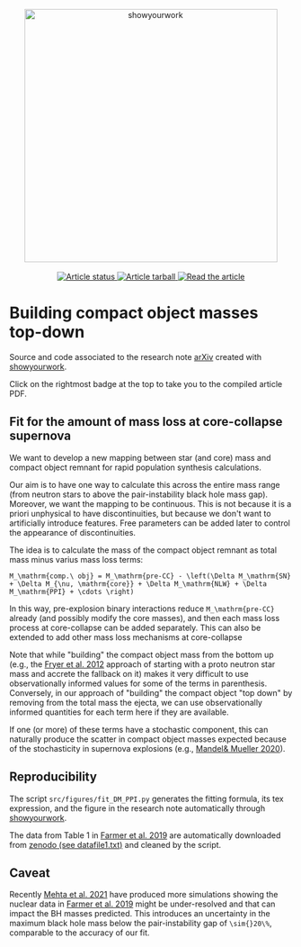 <p align="center">
<a href="https://github.com/rodluger/showyourwork">
<img width = "450" src="https://raw.githubusercontent.com/rodluger/showyourwork/img/showyourwork.png" alt="showyourwork"/>
</a>
<br>
<br>
<a href="https://github.com/mathren/top_down_compact_obj_mass/actions/workflows/showyourwork.yml">
<img src="https://github.com/mathren/top_down_compact_obj_mass/actions/workflows/showyourwork.yml/badge.svg" alt="Article status"/>
</a>
<a href="https://github.com/mathren/top_down_compact_obj_mass/raw/ppisn_fit-pdf/arxiv.tar.gz">
<img src="https://img.shields.io/badge/article-tarball-blue.svg?style=flat" alt="Article tarball"/>
</a>
<!-- <a href="https://github.com/mathren/top_down_compact_obj_mass/raw/ppisn_fit-pdf/dag.pdf"> -->
<!-- <img src="https://img.shields.io/badge/article-dag-blue.svg?style=flat" alt="Article graph"/> -->
<!-- </a> -->
<a href="https://github.com/mathren/top_down_compact_obj_mass/raw/ppisn_fit-pdf/ms.pdf">
<img src="https://img.shields.io/badge/article-pdf-blue.svg?style=flat" alt="Read the article"/>
</a>
</p>

# Building compact object masses top-down

Source and code associated to the research note [arXiv](link) created
with [showyourwork](https://github.com/rodluger/showyourwork).


Click on the rightmost badge at the top to take you to the compiled
article PDF.

##  Fit for the amount of mass loss at core-collapse supernova

We want to develop a new mapping between star (and core) mass and
compact object remnant for rapid population synthesis calculations.

Our aim is to have one way to calculate this across the entire mass
range (from neutron stars to above the pair-instability black hole
mass gap). Moreover, we want the mapping to be continuous. This is not
because it is a priori unphysical to have discontinuities, but because
we don't want to artificially introduce features. Free parameters can
be added later to control the appearance of discontinuities.

The idea is to calculate the mass of the compact object remnant as
total mass minus varius mass loss terms:

```
M_\mathrm{comp.\ obj} = M_\mathrm{pre-CC} - \left(\Delta M_\mathrm{SN} + \Delta M_{\nu, \mathrm{core}} + \Delta M_\mathrm{NLW} + \Delta M_\mathrm{PPI} + \cdots \right)
```

In this way, pre-explosion binary interactions reduce `M_\mathrm{pre-CC}`
already (and possibly modify the core masses), and then each mass loss
process at core-collapse can be added separately.  This can also be
extended to add other mass loss mechanisms at core-collapse

Note that while "building" the compact object mass from the bottom up
(e.g., the [Fryer et
al. 2012](https://ui.adsabs.harvard.edu/abs/2012ApJ...749...91F/abstract)
approach of starting with a proto neutron star mass and accrete the
fallback on it) makes it very difficult to use observationally
informed values for some of the terms in parenthesis. Conversely, in
our approach of "building" the compact object "top down" by removing
from the total mass the ejecta, we can use observationally informed
quantities for each term here if they are available.

If one (or more) of these terms have a stochastic component, this can
naturally produce the scatter in compact object masses expected
because of the stochasticity in supernova explosions (e.g., [Mandel&
Mueller 2020](https://ui.adsabs.harvard.edu/abs/2020MNRAS.499.3214M/abstract)).

## Reproducibility

The script `src/figures/fit_DM_PPI.py` generates the fitting formula,
its tex expression, and the figure in the research note automatically
through [showyourwork](https://github.com/rodluger/showyourwork).

The data from Table 1 in [Farmer et
al. 2019](https://ui.adsabs.harvard.edu/abs/2019ApJ...887...53F/abstract)
are automatically downloaded from
[zenodo (see datafile1.txt)](https://zenodo.org/record/3346593) and
cleaned by the script.


## Caveat

Recently [Mehta et al. 2021](http://arxiv.org/abs/2105.06366) have
produced more simulations showing the nuclear data in [Farmer et
al. 2019](https://ui.adsabs.harvard.edu/abs/2019ApJ...887...53F/abstract)
might be under-resolved and that can impact the BH masses
predicted. This introduces an uncertainty in the maximum black hole
mass below the pair-instability gap of `\sim{}20\%`, comparable to the
accuracy of our fit.




